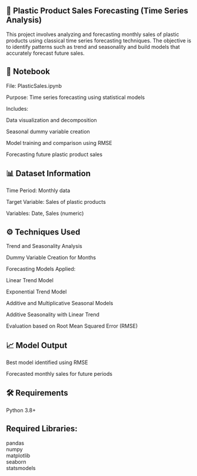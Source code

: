 ## 🧴 Plastic Product Sales Forecasting (Time Series Analysis)
This project involves analyzing and forecasting monthly sales of plastic products using classical time series forecasting techniques. The objective is to identify patterns such as trend and seasonality and build models that accurately forecast future sales.

## 📘 Notebook
File: PlasticSales.ipynb

Purpose: Time series forecasting using statistical models

Includes:

Data visualization and decomposition

Seasonal dummy variable creation

Model training and comparison using RMSE

Forecasting future plastic product sales

## 📊 Dataset Information
Time Period: Monthly data

Target Variable: Sales of plastic products

Variables: Date, Sales (numeric)

## ⚙️ Techniques Used
Trend and Seasonality Analysis

Dummy Variable Creation for Months

Forecasting Models Applied:

Linear Trend Model

Exponential Trend Model

Additive and Multiplicative Seasonal Models

Additive Seasonality with Linear Trend

Evaluation based on Root Mean Squared Error (RMSE)

## 📈 Model Output
Best model identified using RMSE

Forecasted monthly sales for future periods

## 🛠️ Requirements
Python 3.8+

## Required Libraries:

pandas  
numpy  
matplotlib  
seaborn  
statsmodels  
